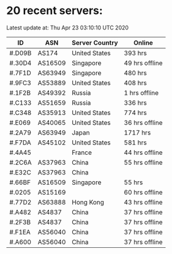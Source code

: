 # 20 recent servers:

Latest update at: Thu Apr 23 03:10:10 UTC 2020

| ID | ASN | Server Country | Online |
| -- | --- | -------------- | ------ |
| #.D09B | AS174 | United States | 393 hrs |
| #.30D4 | AS16509 | Singapore | 49 hrs offline |
| #.7F1D | AS63949 | Singapore | 480 hrs |
| #.9FC3 | AS53889 | United States | 408 hrs |
| #.1F2B | AS49392 | Russia | 1 hrs offline |
| #.C133 | AS51659 | Russia | 336 hrs |
| #.C348 | AS35913 | United States | 774 hrs |
| #.E069 | AS40065 | United States | 36 hrs offline |
| #.2A79 | AS63949 | Japan | 1717 hrs |
| #.F7DA | AS45102 | United States | 581 hrs |
| #.4A45 |  | France | 44 hrs offline |
| #.2C6A | AS37963 | China | 55 hrs offline |
| #.E32C | AS37963 | China | |
| #.66BF | AS16509 | Singapore | 55 hrs |
| #.0205 | AS15169 |  | 60 hrs offline |
| #.77D2 | AS63888 | Hong Kong | 43 hrs offline |
| #.A482 | AS4837 | China | 37 hrs offline |
| #.2F3B | AS4837 | China | 37 hrs offline |
| #.F1EA | AS56040 | China | 37 hrs offline |
| #.A600 | AS56040 | China | 37 hrs offline |

